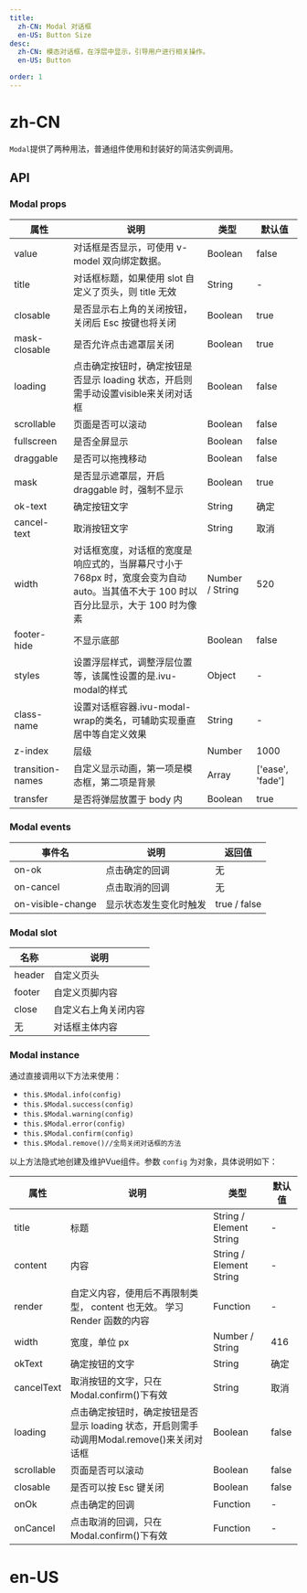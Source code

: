 ```yaml
---
title:
  zh-CN: Modal 对话框
  en-US: Button Size
desc:
  zh-CN: 模态对话框，在浮层中显示，引导用户进行相关操作。
  en-US: Button

order: 1
---
```


# zh-CN
`Modal`提供了两种用法，普通组件使用和封装好的简洁实例调用。
## API
### Modal props
| 属性 |说明 |类型 |默认值 |
| --- |--- |--- |--- |
| value |对话框是否显示，可使用 v-model 双向绑定数据。 |Boolean |false |
| title |对话框标题，如果使用 slot 自定义了页头，则 title 无效 |String |- |
| closable |是否显示右上角的关闭按钮，关闭后 Esc 按键也将关闭 |Boolean |true |
| mask-closable |是否允许点击遮罩层关闭 |Boolean |true |
| loading |点击确定按钮时，确定按钮是否显示 loading 状态，开启则需手动设置visible来关闭对话框 |Boolean |false |
| scrollable |页面是否可以滚动 |Boolean |false |
| fullscreen |是否全屏显示 |Boolean |false |
| draggable |是否可以拖拽移动 |Boolean |false |
| mask |是否显示遮罩层，开启 draggable 时，强制不显示 |Boolean |true |
| ok-text |确定按钮文字 |String |确定 |
| cancel-text |取消按钮文字 |String |取消 |
| width |对话框宽度，对话框的宽度是响应式的，当屏幕尺寸小于 768px 时，宽度会变为自动auto。当其值不大于 100 时以百分比显示，大于 100 时为像素 |Number / String |520 |
| footer-hide |不显示底部 |Boolean |false |
| styles |设置浮层样式，调整浮层位置等，该属性设置的是.ivu-modal的样式 |Object |- |
| class-name |设置对话框容器.ivu-modal-wrap的类名，可辅助实现垂直居中等自定义效果 |String |- |
| z-index |层级 |Number |1000 |
| transition-names |自定义显示动画，第一项是模态框，第二项是背景 |Array |['ease', 'fade'] |
| transfer |是否将弹层放置于 body 内 |Boolean |true |

### Modal events


| 事件名 |说明 |返回值 |
| --- |--- |--- |
| on-ok |点击确定的回调 |无 |
| on-cancel |点击取消的回调 |无 |
| on-visible-change |显示状态发生变化时触发 |true / false |

### Modal slot

| 名称 |说明 |
| --- |--- |
| header |自定义页头 |
| footer |自定义页脚内容 |
| close |自定义右上角关闭内容 |
| 无 |对话框主体内容 |

### Modal instance

通过直接调用以下方法来使用：

* `this.$Modal.info(config)`
* `this.$Modal.success(config)`
* `this.$Modal.warning(config)`
* `this.$Modal.error(config)`
* `this.$Modal.confirm(config)`
* `this.$Modal.remove()//全局关闭对话框的方法`

以上方法隐式地创建及维护Vue组件。参数 `config` 为对象，具体说明如下：

| 属性 |说明 |类型 |默认值 |
| --- |--- |--- |--- |
| title |标题 |String / Element String |- |
| content |内容 |String / Element String |- |
| render |自定义内容，使用后不再限制类型， content 也无效。 学习 Render 函数的内容 |Function |- |
| width |宽度，单位 px |Number / String |416 |
| okText |确定按钮的文字 |String |确定 |
| cancelText |取消按钮的文字，只在Modal.confirm()下有效 |String |取消 |
| loading |点击确定按钮时，确定按钮是否显示 loading 状态，开启则需手动调用Modal.remove()来关闭对话框 |Boolean |false |
| scrollable |页面是否可以滚动 |Boolean |false |
| closable |是否可以按 Esc 键关闭 |Boolean |false |
| onOk |点击确定的回调 |Function |- |
| onCancel |点击取消的回调，只在Modal.confirm()下有效 |Function |- |


# en-US
